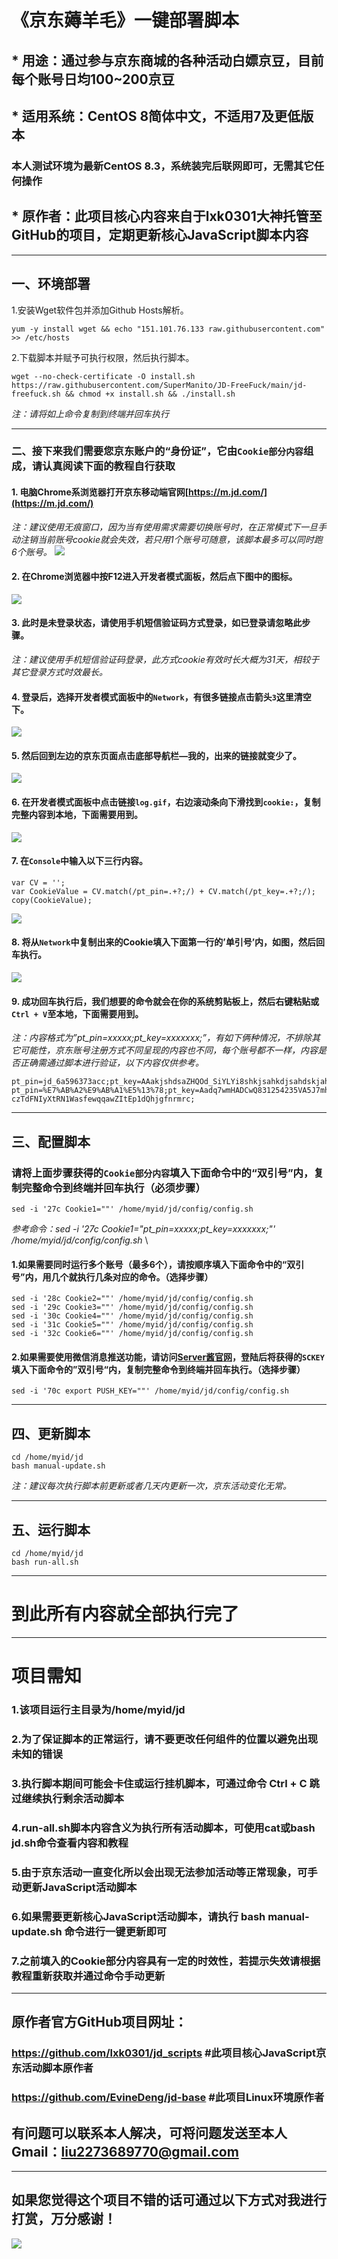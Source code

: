 《京东薅羊毛》一键部署脚本
=====
## * 用途：通过参与京东商城的各种活动白嫖京豆，目前每个账号日均100~200京豆
## * 适用系统：CentOS 8简体中文，不适用7及更低版本
### 本人测试环境为最新CentOS 8.3，系统装完后联网即可，无需其它任何操作
## * 原作者：此项目核心内容来自于lxk0301大神托管至GitHub的项目，定期更新核心JavaScript脚本内容

***

## 一、环境部署
1.安装Wget软件包并添加Github Hosts解析。

    yum -y install wget && echo "151.101.76.133 raw.githubusercontent.com" >> /etc/hosts
2.下载脚本并赋予可执行权限，然后执行脚本。

    wget --no-check-certificate -O install.sh https://raw.githubusercontent.com/SuperManito/JD-FreeFuck/main/jd-freefuck.sh && chmod +x install.sh && ./install.sh
_注：请将如上命令复制到终端并回车执行_

***

### 二、接下来我们需要您京东账户的“身份证”，它由`Cookie部分内容`组成，请认真阅读下面的教程自行获取
#### 1. 电脑Chrome系浏览器打开京东移动端官网[https://m.jd.com/](https://m.jd.com/)
_注：建议使用无痕窗口，因为当有使用需求需要切换账号时，在正常模式下一旦手动注销当前账号cookie就会失效，若只用1个账号可随意，该脚本最多可以同时跑6个账号。_
![](https://raw.githubusercontent.com/SuperManito/JD-FreeFuck/main/course/1.png)
#### 2.	在Chrome浏览器中按F12进入开发者模式面板，然后点下图中的图标。
![](https://raw.githubusercontent.com/SuperManito/JD-FreeFuck/main/course/2.png)
#### 3.	此时是未登录状态，请使用手机短信验证码方式登录，如已登录请忽略此步骤。
_注：建议使用手机短信验证码登录，此方式cookie有效时长大概为31天，相较于其它登录方式时效最长。_
#### 4.	登录后，选择开发者模式面板中的`Network`，有很多链接点击箭头`3`这里清空下。
![](https://raw.githubusercontent.com/SuperManito/JD-FreeFuck/main/course/3.png)
#### 5.	然后回到左边的京东页面点击底部导航栏—我的，出来的链接就变少了。
![](https://raw.githubusercontent.com/SuperManito/JD-FreeFuck/main/course/4.png)
#### 6. 在开发者模式面板中点击链接`log.gif`，右边滚动条向下滑找到`cookie:`，复制完整内容到本地，下面需要用到。
![](https://raw.githubusercontent.com/SuperManito/JD-FreeFuck/main/course/5.png)
#### 7.	在`Console`中输入以下三行内容。
    var CV = '';
    var CookieValue = CV.match(/pt_pin=.+?;/) + CV.match(/pt_key=.+?;/);
    copy(CookieValue);
![](https://raw.githubusercontent.com/SuperManito/JD-FreeFuck/main/course/6.png) 
#### 8.	将从`Network`中复制出来的Cookie填入下面第一行的’单引号’内，如图，然后回车执行。
![](https://raw.githubusercontent.com/SuperManito/JD-FreeFuck/main/course/7.png)
#### 9.	成功回车执行后，我们想要的命令就会在你的系统剪贴板上，然后右键粘贴或`Ctrl + V`至本地，下面需要用到。
_注：内容格式为”pt_pin=xxxxx;pt_key=xxxxxxx;”，有如下俩种情况，不排除其它可能性，京东账号注册方式不同呈现的内容也不同，每个账号都不一样，内容是否正确需通过脚本进行验证，以下内容仅供参考。_

    pt_pin=jd_6a596373acc;pt_key=AAakjshdsaZHQOd_SiYLYi8shkjsahkdjsahdskjahdsakho;
    pt_pin=%E7%AB%A2%E9%AB%A1%E5%13%78;pt_key=Aadq7wmHADCwQ831254235VA5J7mh3_b-czTdFNIyXtRN1WasfewqqawZItEp1dQhjgfnrmrc;

***

## 三、配置脚本
### 请将上面步骤获得的`Cookie部分内容`填入下面命令中的“双引号”内，复制完整命令到终端并回车执行（必须步骤）
    sed -i '27c Cookie1=""' /home/myid/jd/config/config.sh
_参考命令：sed -i '27c Cookie1="pt_pin=xxxxx;pt_key=xxxxxxx;"' /home/myid/jd/config/config.sh_
\
#### 1.如果需要同时运行多个账号（最多6个），请按顺序填入下面命令中的“双引号”内，用几个就执行几条对应的命令。（选择步骤）

    sed -i '28c Cookie2=""' /home/myid/jd/config/config.sh
    sed -i '29c Cookie3=""' /home/myid/jd/config/config.sh
    sed -i '30c Cookie4=""' /home/myid/jd/config/config.sh
    sed -i '31c Cookie5=""' /home/myid/jd/config/config.sh
    sed -i '32c Cookie6=""' /home/myid/jd/config/config.sh
#### 2.如果需要使用微信消息推送功能，请访问[Server酱官网](http://sc.ftqq.com/3.version/)，登陆后将获得的`SCKEY`填入下面命令的”双引号“内，复制完整命令到终端并回车执行。（选择步骤）

    sed -i '70c export PUSH_KEY=""' /home/myid/jd/config/config.sh

***

## 四、更新脚本
    cd /home/myid/jd
    bash manual-update.sh
_注：建议每次执行脚本前更新或者几天内更新一次，京东活动变化无常。_

***

## 五、运行脚本
    cd /home/myid/jd
    bash run-all.sh
    
***

# 到此所有内容就全部执行完了
    
***

# 项目需知
### 1.该项目运行主目录为/home/myid/jd
### 2.为了保证脚本的正常运行，请不要更改任何组件的位置以避免出现未知的错误
### 3.执行脚本期间可能会卡住或运行挂机脚本，可通过命令 Ctrl + C 跳过继续执行剩余活动脚本
### 4.run-all.sh脚本内容含义为执行所有活动脚本，可使用cat或bash jd.sh命令查看内容和教程
### 5.由于京东活动一直变化所以会出现无法参加活动等正常现象，可手动更新JavaScript活动脚本
### 6.如果需要更新核心JavaScript活动脚本，请执行 bash manual-update.sh 命令进行一键更新即可
### 7.之前填入的Cookie部分内容具有一定的时效性，若提示失效请根据教程重新获取并通过命令手动更新
    
***

## 原作者官方GitHub项目网址：
### https://github.com/lxk0301/jd_scripts  #此项目核心JavaScript京东活动脚本原作者
### https://github.com/EvineDeng/jd-base   #此项目Linux环境原作者
## 有问题可以联系本人解决，可将问题发送至本人Gmail：liu2273689770@gmail.com
    
***

## 如果您觉得这个项目不错的话可通过以下方式对我进行打赏，万分感谢！
![](https://raw.githubusercontent.com/SuperManito/JD-FreeFuck/main/course/Reward.png)
